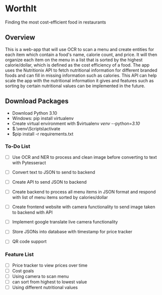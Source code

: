 # WorthIt

Finding the most cost-efficient food in restaurants

## Overview

This is a web-app that will use OCR to scan a menu and create entities for each item which contain a food's name, calorie count, and price. It will then organize each item on the menu in a list that is sorted by the highest calorie/dollar, which is defined as the cost efficiency of a food.
The app uses the Nutritionix API to fetch nutritional information for different branded foods and can fill in missing information such as calories. This API can help scale the app with the nutritional information it gives and features such as sorting by certain nutritional values can be implemented in the future.

## Download Packages
- Download Python 3.10
- Windows: pip install virtualenv
- Create virtual environment with $virtualenv *venv* --python=*3.10*
- $.\venv\Scripts\activate
- $pip install -r requirements.txt

### To-Do List
- [ ] Use OCR and NER to process and clean image before converting to text with Pytesseract
- [ ] Convert text to JSON to send to backend
- [ ] Create API to send JSON to backend
- [ ] Create backend to process all menu items in JSON format and respond with list of menu items sorted by calories/dollar
- [ ] Create frontend website with camera functionality to send image taken to backend with API
- [ ] Implement google translate live camera functionality
- [ ] Store JSONs into database with timestamp for price tracker
- [ ] QR code support


### Feature List
- [ ] Price tracker to view prices over time
- [ ] Cost goals
- [ ] Using camera to scan menu
- [ ] can sort from highest to lowest value
- [ ] Using different nutritional values
